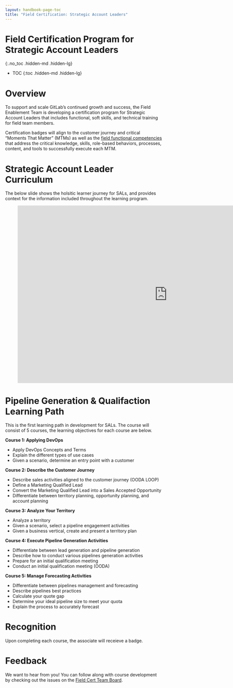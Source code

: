 ```yaml
---
layout: handbook-page-toc
title: "Field Certification: Strategic Account Leaders"
---
```


# Field Certification Program for Strategic Account Leaders
{:.no_toc .hidden-md .hidden-lg}

- TOC
{:toc .hidden-md .hidden-lg}

# Overview 
To support and scale GitLab’s continued growth and success, the Field Enablement Team is developing a  certification program for Strategic Account Leaders that includes functional, soft skills, and technical training for field team members.  

Certification badges will align to the customer journey and critical “Moments That Matter” (MTMs) as well as the [field functional competencies](/handbook/sales/training/field-functional-competencies/) that address the critical knowledge, skills, role-based behaviors, processes, content, and tools to successfully execute each MTM.

# Strategic Account Leader Curriculum 
The below slide shows the holsitic learner journey for SALs, and provides context for the information included throughout the learning program. 

<figure class="video_container">
<iframe src="https://docs.google.com/presentation/d/e/2PACX-1vQvjB6E9JlplzwqBHVv2fFGAEGZwqjg4AZQO-p_DqjX7znjZGOC_q2-d2xCbwr2LbfXCmyOvVxcirYb/embed?start=false&loop=false&delayms=3000&slide=id.g94bb3b04a3_0_271" frameborder="0" width="960" height="569" allowfullscreen="true" mozallowfullscreen="true" webkitallowfullscreen="true"></iframe>
</figure>

# Pipeline Generation & Qualifaction Learning Path 
This is the first learning path in development for SALs. The course will consist of 5 courses, the learning objectives for each course are below.

**Course 1: Applying DevOps**
* Apply DevOps Concepts and Terms 
* Explain the different types of use cases 
* Given a scenario, determine an entry point with a customer 

**Course 2: Describe the Customer Journey** 
* Describe sales activities aligned to the customer journey (OODA LOOP)
* Define a Marketing Qualified Lead 
* Convert the Marketing Qualified Lead into a Sales Accepted Opportunity 
* Differentiate between territory planning, opportunity planning, and account planning 

**Course 3: Analyze Your Territory**
* Analyze a territory 
* Given a scenario, select a pipeline engagement activities 
* Given a business vertical, create and present a territory plan

**Course 4: Execute Pipeline Generation Activities** 
* Differentiate between lead generation and pipeline generation
* Describe how to conduct various pipelines generation activities 
* Prepare for an initial qualification meeting 
* Conduct an initial qualification meeting (OODA)

**Course 5: Manage Forecasting Activities**
* Differentiate between pipelines management and forecasting
* Describe pipelines best practices
* Calculate your quote gap
* Determine your ideal pipeline size to meet your quota 
* Explain the process to accurately forecast 

# Recognition
Upon completing each course, the associate will receieve a badge. 

# Feedback 
We want to hear from you! You can follow along with course development by checking out the issues on the [Field Cert Team Board](https://gitlab.com/groups/gitlab-com/sales-team/-/boards/1637426?&label_name[]=field%20certification). 


